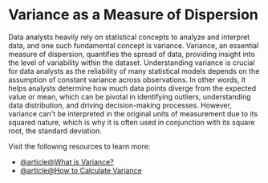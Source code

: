 # Variance as a Measure of Dispersion

Data analysts heavily rely on statistical concepts to analyze and interpret data, and one such fundamental concept is variance. Variance, an essential measure of dispersion, quantifies the spread of data, providing insight into the level of variability within the dataset. Understanding variance is crucial for data analysts as the reliability of many statistical models depends on the assumption of constant variance across observations. In other words, it helps analysts determine how much data points diverge from the expected value or mean, which can be pivotal in identifying outliers, understanding data distribution, and driving decision-making processes. However, variance can't be interpreted in the original units of measurement due to its squared nature, which is why it is often used in conjunction with its square root, the standard deviation.

Visit the following resources to learn more:

- [@article@What is Variance?](https://www.investopedia.com/terms/v/variance.asp)
- [@article@How to Calculate Variance](https://www.scribbr.co.uk/stats/variance-meaning/)